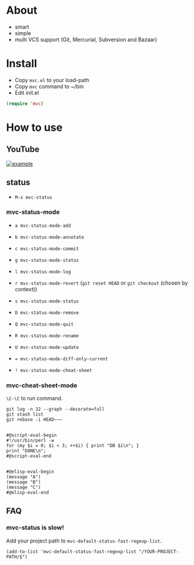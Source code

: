 # About

- smart
- simple
- multi VCS support (Git, Mercurial, Subversion and Bazaar)




# Install

- Copy `mvc.el` to your load-path
- Copy `mvc` command to ~/bin
- Edit init.el

```lisp
(require 'mvc)
```




# How to use

## YouTube

[![example](http://img.youtube.com/vi/VGcKGQM3Dlk/0.jpg)](http://www.youtube.com/watch?v=VGcKGQM3Dlk)


## status

* `M-x mvc-status`


### mvc-status-mode

* `a mvc-status-mode-add`

* `b mvc-status-mode-annotate`

* `c mvc-status-mode-commit`

* `g mvc-status-mode-status`

* `l mvc-status-mode-log`

* `r mvc-status-mode-revert` (`git reset HEAD` or `git checkout` (chosen by context))

* `s mvc-status-mode-status`

* `D mvc-status-mode-remove`

* `Q mvc-status-mode-quit`

* `R mvc-status-mode-rename`

* `U mvc-status-mode-update`

* `= mvc-status-mode-diff-only-current`

* `! mvc-status-mode-cheat-sheet`


### mvc-cheat-sheet-mode

`\C-\C` to run command.

```
git log -n 32 --graph --decorate=full
git stash list
git rebase -i HEAD~~~


#@script-eval-begin
#!/usr/bin/perl -w
for (my $i = 0; $i < 3; ++$i) { print "DB $i\n"; }
print "DONE\n";
#@script-eval-end


#@elisp-eval-begin
(message "A")
(message "B")
(message "C")
#@elisp-eval-end
```


## FAQ

### mvc-status is slow!

Add your project path to `mvc-default-status-fast-regexp-list`.

```
(add-to-list 'mvc-default-status-fast-regexp-list "/YOUR-PROJECT-PATH/$")
```
